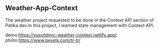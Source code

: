 Weather-App-Context
-----------------------------------------------------------------------------------------------------
The weather project requested to be done in the Context API section of Patika dev.In this project, I learned state management with Context API.

demo:https://yusufdmrc-weather-context.netlify.app/
photo:https://www.pexels.com/tr-tr/
